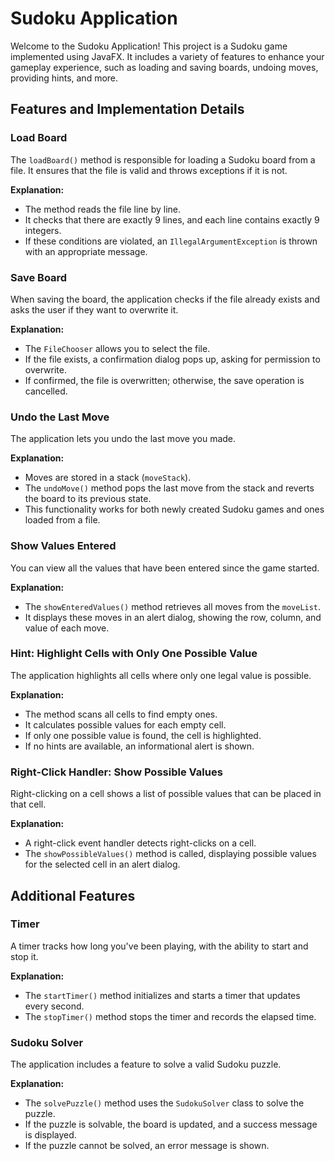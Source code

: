 # Sudoku Application

Welcome to the Sudoku Application! This project is a Sudoku game implemented using JavaFX. It includes a variety of features to enhance your gameplay experience, such as loading and saving boards, undoing moves, providing hints, and more.

## Features and Implementation Details

### Load Board

The `loadBoard()` method is responsible for loading a Sudoku board from a file. It ensures that the file is valid and throws exceptions if it is not.

**Explanation:**
- The method reads the file line by line.
- It checks that there are exactly 9 lines, and each line contains exactly 9 integers.
- If these conditions are violated, an `IllegalArgumentException` is thrown with an appropriate message.

### Save Board

When saving the board, the application checks if the file already exists and asks the user if they want to overwrite it.

**Explanation:**
- The `FileChooser` allows you to select the file.
- If the file exists, a confirmation dialog pops up, asking for permission to overwrite.
- If confirmed, the file is overwritten; otherwise, the save operation is cancelled.

### Undo the Last Move

The application lets you undo the last move you made.

**Explanation:**
- Moves are stored in a stack (`moveStack`).
- The `undoMove()` method pops the last move from the stack and reverts the board to its previous state.
- This functionality works for both newly created Sudoku games and ones loaded from a file.

### Show Values Entered

You can view all the values that have been entered since the game started.

**Explanation:**
- The `showEnteredValues()` method retrieves all moves from the `moveList`.
- It displays these moves in an alert dialog, showing the row, column, and value of each move.

### Hint: Highlight Cells with Only One Possible Value

The application highlights all cells where only one legal value is possible.

**Explanation:**
- The method scans all cells to find empty ones.
- It calculates possible values for each empty cell.
- If only one possible value is found, the cell is highlighted.
- If no hints are available, an informational alert is shown.

### Right-Click Handler: Show Possible Values

Right-clicking on a cell shows a list of possible values that can be placed in that cell.

**Explanation:**
- A right-click event handler detects right-clicks on a cell.
- The `showPossibleValues()` method is called, displaying possible values for the selected cell in an alert dialog.

## Additional Features

### Timer

A timer tracks how long you've been playing, with the ability to start and stop it.

**Explanation:**
- The `startTimer()` method initializes and starts a timer that updates every second.
- The `stopTimer()` method stops the timer and records the elapsed time.

### Sudoku Solver

The application includes a feature to solve a valid Sudoku puzzle.

**Explanation:**
- The `solvePuzzle()` method uses the `SudokuSolver` class to solve the puzzle.
- If the puzzle is solvable, the board is updated, and a success message is displayed.
- If the puzzle cannot be solved, an error message is shown.

